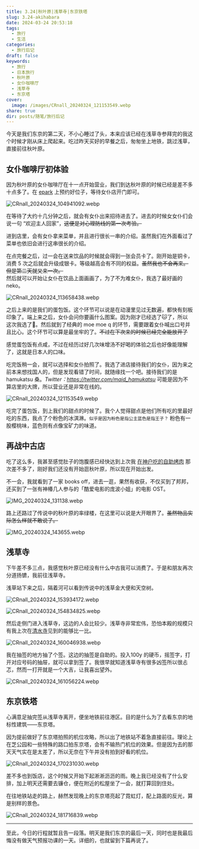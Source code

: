 ```yaml
---
title: 3.24|秋叶原|浅草寺|东京铁塔
slug: 3.24-akihabara
date: 2024-03-24 20:53:18
tags:
  - 旅行
  - 生活
categories:
  - 旅行后记
draft: false
keywords:
  - 旅行
  - 日本旅行
  - 秋叶原
  - 女仆咖啡厅
  - 浅草寺
  - 东京塔
cover:
  image: /images/CRnall_20240324_121153549.webp
share: true
dir: posts/随笔/旅行后记
---
```


今天是我们东京的第二天，不小心睡过了头，本来应该已经在浅草寺参拜完的我这个时候才刚从床上爬起来。吃过昨天买好的早餐之后，匆匆坐上地铁，跳过浅草，直接前往秋叶原。

## 女仆咖啡厅初体验

因为秋叶原的女仆咖啡厅在十一点开始营业，我们到达秋叶原的时候已经是差不多十点多了。在 [epark](https://epark.jp/) 上预约好位子，等待女仆店开门即可。

![CRnall_20240324_104941092.webp](/images/CRnall_20240324_104941092.webp)

在等待了大约十几分钟之后，就会有女仆出来招待进去了。进去的时候女女仆们会说一句 “欢迎主人回家”，~~这便是对心理防线的第一次考验。~~

进到店里，会有女仆拿来菜单，并且进行很长一串的介绍。虽然我们在外面看过了菜单也依旧会进行这串很长的介绍。

在点完餐之后，过一会在送来饮品的时候就会得到一张会员卡了。刚开始是铜卡，消费 5 次之后就会升级成银卡。等级越高会有不同的权益。~~虽然我也不会再来。~~ ~~但是第二天就又来一次。~~<br>
然后就可以开始让女仆在饮品上面画画了，为了不为难女仆，我选了最好画的 neko。

![CRnall_20240324_113658438.webp](/images/CRnall_20240324_113658438.webp)

之后上来的是我们的蛋包饭。这个环节可以说是在动漫里见过无数遍，都快有刻板印象了。端上来之后，女仆会问你要画什么图案。因为刚才已经选了🐱了，所以这次我选了🐶。然后就到了经典的 moe moe q 的环节，需要跟着女仆喊出口号并且比心。这个环节可以算是最坐牢的了。~~不过在下次来的时候已经完全能放开了~~

感觉蛋包饭有点咸，不过在经历过好几次味增汤不好喝的体验之后也好像能理解了，这就是日本人的口味。

吃完饭稍一会，就可以选择和女仆拍照了。我选了进店接待我们的女仆，因为来之前本来想找国人的，但是发现看错了时间，就随缘找一个吧。接待我们的是 hamukatsu 桑。*Twitter：<https://twitter.com/maid_hamukatsu>* 可能是因为不算店里的大牌，所以营业还是非常在线的。

![CRnall_20240324_121153549.webp](/images/CRnall_20240324_121153549.webp)

吃完了蛋包饭，到上我们的甜点的时候了。我个人觉得甜点是他们所有吃的里最好吃的东西，我点了个粉色的冰淇淋。`似乎是因为粉色是指公主蓝色是指王子？` 粉色有一股樱桃味，蓝色则有点像宝矿力的味道。

## 再战中古店

吃了这么多，我甚至感觉肚子的饱腹感已经快达到上次我 [在神户吃的自助烤肉](3.18%E7%A5%9E%E6%88%B7%E6%B8%AF%E7%94%9F%E7%94%B0%E7%A5%9E%E7%A4%BE%E8%87%AA%E5%8A%A9%E7%83%A4%E8%82%89%E6%91%A9%E8%80%B6%E5%B1%B1%E7%94%B5%E8%BD%A6%E6%83%8A%E9%AD%82%E8%AE%B0.md#298烤肉) 那次差不多了，刚好我们还没有开始逛秋叶原，所以现在开始出发。

不一会，我就看到了一家 books off，进去一逛，果然有收获，不仅买到了邦邦，还买到了一张有神椿几人参与的「酷爱电影的庞波小姐」的电影 OST。

![IMG_20240324_131138.webp](/images/IMG_20240324_131138.webp)

路上还路过了传说中的秋叶原的率绿楼，在这里可以说是大开眼界了。~~虽然物品实际怎么样就不敢说了。~~

![IMG_20240324_143655.webp](/images/IMG_20240324_143655.webp)

## 浅草寺

下午差不多三点，我感觉秋叶原已经没有什么中古我可以消费了。于是和朋友再次分道扬镳，我前往浅草寺。

浅草站下来之后，隔着河可以看到传说中的浅草金大便和天空树。

![CRnall_20240324_153934172.webp](/images/CRnall_20240324_153934172.webp)

![CRnall_20240324_154834825.webp](/images/CRnall_20240324_154834825.webp)

然后走侧门进入浅草寺，这边的人会比较少。浅草寺非常宏伟，恐怕本殿的规模只有我上次在[清水寺](3.20%E4%BA%AC%E9%83%BD%E4%BC%8F%E8%A7%81%E7%A8%BB%E8%8D%B7%E6%B8%85%E6%B0%B4%E5%AF%BA%E4%BA%8C%E5%B9%B4%E5%9D%82%E4%B8%89%E5%B9%B4%E5%9D%82%E6%B7%80%E4%B9%8B%E6%B2%B3%E6%B4%A5%E6%A8%B1.md#清水寺)见到的能够比一比。

![CRnall_20240324_160046938.webp](/images/CRnall_20240324_160046938.webp)

我在抽签的地方抽了个签。这边的抽签是自助的。投入100y 的硬币，摇签字，打开对应号码的抽屉，就可以拿到签了。我很早就知道浅草寺有很多凶签所以很忐忑，然而一打开就是一个大吉，让我喜出望外。

![CRnall_20240324_161056224.webp](/images/CRnall_20240324_161056224.webp)

## 东京铁塔

心满意足抽完签从浅草寺离开，便坐地铁前往港区。目的是什么为了去看东京的地标性建筑——东京塔。

因为提前做好了东京塔拍照的机位攻略，所以出了地铁站不着急直接前往。理论上在芝公园和一些特殊的路口拍东京塔，会有不输热门机位的效果。但是因为去的那天天气实在是太差了，所以无奈在下午并没有拍到好看的机位。

![CRnall_20240324_170231030.webp](/images/CRnall_20240324_170231030.webp)

差不多也到饭店，这个时候又开始下起淅淅沥沥的雨。晚上我已经没有了什么安排，加上明天还需要去镰仓，便在附近的松屋坐了一会，就打算回到住处。

在往地铁站走的路上，赫然发现晚上的东京塔亮起了霓虹灯，配上路面的反光，算是别样的景色。

![CRnall_20240324_181716839.webp](/images/CRnall_20240324_181716839.webp)

---

至此，今日的行程就暂且告一段落。明天是我们东京的最后一天，同时也是我最后悔没有做天气预报功课的一天。详细的，也就留到下篇再说了。
